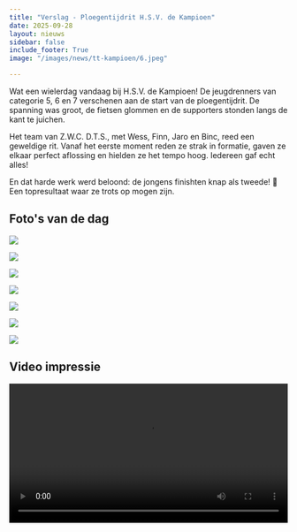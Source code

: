 ```yaml
---
title: "Verslag - Ploegentijdrit H.S.V. de Kampioen"
date: 2025-09-28
layout: nieuws
sidebar: false
include_footer: True
image: "/images/news/tt-kampioen/6.jpeg"

---
```

Wat een wielerdag vandaag bij H.S.V. de Kampioen! De jeugdrenners van categorie 5, 6 en 7 verschenen aan de start van de ploegentijdrit. De spanning was groot, de fietsen glommen en de supporters stonden langs de kant te juichen.

Het team van Z.W.C. D.T.S., met Wess, Finn, Jaro en Binc, reed een geweldige rit. Vanaf het eerste moment reden ze strak in formatie, gaven ze elkaar perfect aflossing en hielden ze het tempo hoog. Iedereen gaf echt alles!

En dat harde werk werd beloond: de jongens finishten knap als tweede! 🥈 Een topresultaat waar ze trots op mogen zijn.

## Foto's van de dag

![](/images/news/tt-kampioen/1.jpeg)

![](/images/news/tt-kampioen/2.jpeg)

![](/images/news/tt-kampioen/3.jpeg)

![](/images/news/tt-kampioen/4.jpeg)

![](/images/news/tt-kampioen/5.jpeg)

![](/images/news/tt-kampioen/6.jpeg)

![](/images/news/tt-kampioen/7.jpeg)

## Video impressie

<video controls width="100%">
    <source src="/images/news/tt-kampioen/1.mp4" type="video/mp4">
    Je browser ondersteunt geen video weergave.
</video>
